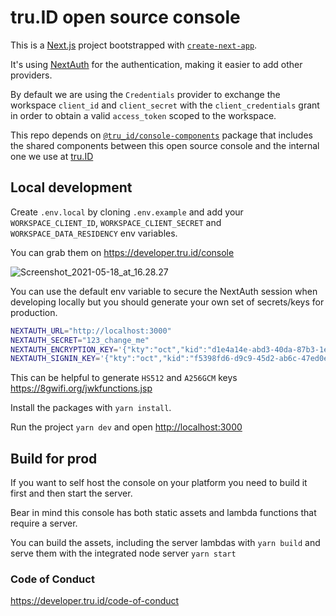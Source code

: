 # tru.ID open source console

This is a [Next.js](https://nextjs.org/) project bootstrapped with [`create-next-app`](https://github.com/vercel/next.js/tree/canary/packages/create-next-app).

It's using [NextAuth](https://next-auth.js.org/) for the authentication, making it easier to add other providers.

By default we are using the `Credentials` provider to exchange the workspace `client_id` and `client_secret` with the `client_credentials` grant in order to obtain a valid `access_token` scoped to the workspace.

This repo depends on [`@tru_id/console-components`](https://www.npmjs.com/package/@tru_id/console-components) package that includes the shared components between this open source console and the internal one we use at [tru.ID](https://developer.tru.id/console)

## Local development

Create `.env.local` by cloning `.env.example` and add your `WORKSPACE_CLIENT_ID`, `WORKSPACE_CLIENT_SECRET` and `WORKSPACE_DATA_RESIDENCY` env variables.

You can grab them on https://developer.tru.id/console

![Screenshot_2021-05-18_at_16.28.27](https://gitlab.com/4auth/devx/tru-id-open-source-console/uploads/35c6719c9630a4f87fbf7310ff323f54/Screenshot_2021-05-18_at_16.28.27.png)

You can use the default env variable to secure the NextAuth session when developing locally but you should generate your own set of secrets/keys for production.

```bash
NEXTAUTH_URL="http://localhost:3000"
NEXTAUTH_SECRET="123_change_me"
NEXTAUTH_ENCRYPTION_KEY='{"kty":"oct","kid":"d1e4a14e-abd3-40da-87b3-1e40eafece52","k":"suBYsn8_qyBXqHanTVluJ1cCppog-N1zZDCKHIeLe1c","alg":"A256GCM"}'
NEXTAUTH_SIGNIN_KEY='{"kty":"oct","kid":"f5398fd6-d9c9-45d2-ab6c-47ed0e23f1cd","k":"m5oDhvCKfFaL2rROe8HFh_uEHHxmWETg_Bfz-dgo7MRz1HFs1FomDzbbU3l3B2Kh7OSvMM1X8lVvw8zA1zwctA","alg":"HS512"}'
```

This can be helpful to generate `HS512` and `A256GCM` keys https://8gwifi.org/jwkfunctions.jsp

Install the packages with `yarn install`.

Run the project `yarn dev` and open [http://localhost:3000](http://localhost:3000)

## Build for prod

If you want to self host the console on your platform you need to build it first and then start the server.

Bear in mind this console has both static assets and lambda functions that require a server.

You can build the assets, including the server lambdas with `yarn build` and serve them with the integrated node server `yarn start`

### Code of Conduct

https://developer.tru.id/code-of-conduct

